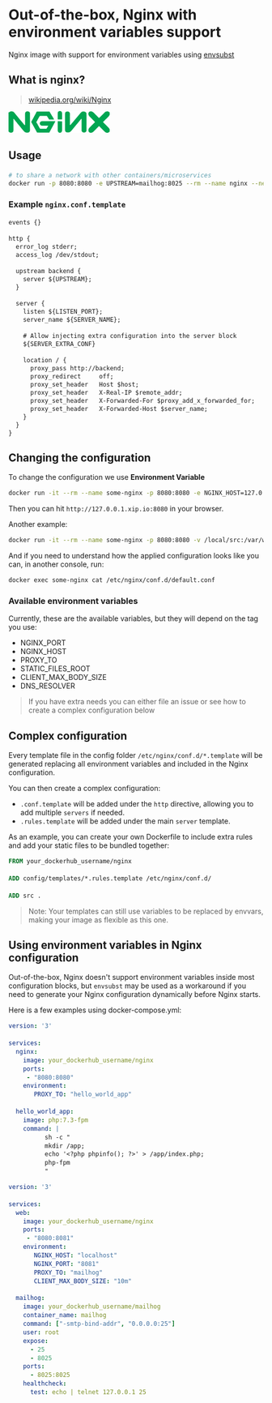 # Out-of-the-box, Nginx with environment variables support

Nginx image with support for environment variables using [envsubst](https://www.gnu.org/software/gettext/manual/html_node/envsubst-Invocation.html)

## What is nginx?

> [wikipedia.org/wiki/Nginx](https://en.wikipedia.org/wiki/Nginx)

![logo](https://raw.githubusercontent.com/docker-library/docs/01c12653951b2fe592c1f93a13b4e289ada0e3a1/nginx/logo.png)

## Usage

```sh
# to share a network with other containers/microservices
docker run -p 8080:8080 -e UPSTREAM=mailhog:8025 --rm --name nginx --network bridge -v ./nginx.conf.template:/etc/nginx/nginx.conf.template nginx-env

```
### Example `nginx.conf.template`

```nginx
events {}

http {
  error_log stderr;
  access_log /dev/stdout;

  upstream backend {
    server ${UPSTREAM};
  }

  server {
    listen ${LISTEN_PORT};
    server_name ${SERVER_NAME};

    # Allow injecting extra configuration into the server block
    ${SERVER_EXTRA_CONF}

    location / {
      proxy_pass http://backend;
      proxy_redirect     off;
      proxy_set_header   Host $host;
      proxy_set_header   X-Real-IP $remote_addr;
      proxy_set_header   X-Forwarded-For $proxy_add_x_forwarded_for;
      proxy_set_header   X-Forwarded-Host $server_name;
    }
  }
}
```

## Changing the configuration

To change the configuration we use **Environment Variable**

```sh
docker run -it --rm --name some-nginx -p 8080:8080 -e NGINX_HOST=127.0.0.1.xip.io nginx
```

Then you can hit `http://127.0.0.1.xip.io:8080` in your browser.

Another example:

```sh
docker run -it --rm --name some-nginx -p 8080:8080 -v /local/src:/var/www -e STATIC_FILES_ROOT=/var/www/public your_dockerhub_username/nginx
```

And if you need to understand how the applied configuration looks like you can, in another console, run:

```sh
docker exec some-nginx cat /etc/nginx/conf.d/default.conf
```

### Available environment variables 

Currently, these are the available variables, but they will depend on the tag you use:

- NGINX_PORT
- NGINX_HOST
- PROXY_TO
- STATIC_FILES_ROOT
- CLIENT_MAX_BODY_SIZE
- DNS_RESOLVER

> If you have extra needs you can either file an issue or see how to create
a complex configuration below

## Complex configuration

Every template file in the config folder `/etc/nginx/conf.d/*.template` will be generated replacing all environment
variables and included in the Nginx configuration.

You can then create a complex configuration:

- `.conf.template` will be added under the `http` directive, allowing you to add multiple `servers` if needed.
- `.rules.template` will be added under the main `server` template.

As an example, you can create your own Dockerfile to include extra rules and add your static files to be bundled together:

```dockerfile
FROM your_dockerhub_username/nginx

ADD config/templates/*.rules.template /etc/nginx/conf.d/

ADD src .
```

> Note: Your templates can still use variables to be replaced by envvars, making your image as flexible as this one.

## Using environment variables in Nginx configuration

Out-of-the-box, Nginx doesn't support environment variables inside most configuration blocks, but `envsubst` may be used as a workaround if you need to generate your Nginx configuration dynamically before Nginx starts.

Here is a few examples using docker-compose.yml:

```yaml
version: '3'

services:
  nginx:
    image: your_dockerhub_username/nginx
    ports:
     - "8080:8080"
    environment:
       PROXY_TO: "hello_world_app"
       
  hello_world_app:
    image: php:7.3-fpm
    command: |
          sh -c "
          mkdir /app;
          echo '<?php phpinfo(); ?>' > /app/index.php;
          php-fpm
          "
```

```yaml
version: '3'

services:
  web:
    image: your_dockerhub_username/nginx
    ports:
     - "8080:8081"
    environment:
       NGINX_HOST: "localhost"
       NGINX_PORT: "8081"
       PROXY_TO: "mailhog"
       CLIENT_MAX_BODY_SIZE: "10m"

  mailhog:
    image: your_dockerhub_username/mailhog
    container_name: mailhog
    command: ["-smtp-bind-addr", "0.0.0.0:25"]
    user: root
    expose:
      - 25
      - 8025
    ports:
      - 8025:8025
    healthcheck:
      test: echo | telnet 127.0.0.1 25
```